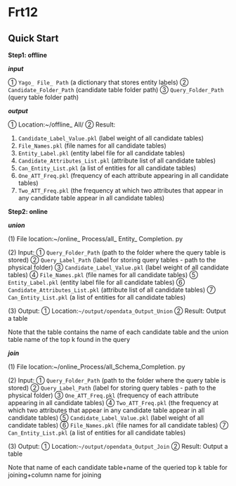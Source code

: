 <div>
    <h1>Frt12</h1>
</div>

<h2>Quick Start</h2>

**Step1: offline**

***input***

① `Yago_ File_ Path` (a dictionary that stores entity labels)
② `Candidate_Folder_Path` (candidate table folder path)
③ `Query_Folder_Path` (query table folder path)

***output***

① Location:~/offline_ All/
② Result:
1) `Candidate_Label_Value.pkl` (label weight of all candidate tables)
2) `File_Names.pkl` (file names for all candidate tables)
3) `Entity_Label.pkl` (entity label file for all candidate tables)
4) `Candidate_Attributes_List.pkl` (attribute list of all candidate tables)
5) `Can_Entity_List.pkl` (a list of entities for all candidate tables)
6) `One_ATT_Freq.pkl` (frequency of each attribute appearing in all candidate tables)
7) `Two_ATT_Freq.pkl` (the frequency at which two attributes that appear in any candidate table appear in all candidate tables)

**Step2: online**

***union***

(1) File location:~/online_ Process/all_ Entity_ Completion. py

(2) Input:
① `Query_Folder_Path` (path to the folder where the query table is stored)
② `Query_Label_Path` (label for storing query tables - path to the physical folder)
③ `Candidate_Label_Value.pkl` (label weight of all candidate tables)
④ `File_Names.pkl` (file names for all candidate tables)
⑤ `Entity_Label.pkl` (entity label file for all candidate tables)
⑥ `Candidate_Attributes_List.pkl` (attribute list of all candidate tables)
⑦ `Can_Entity_List.pkl` (a list of entities for all candidate tables)

(3) Output:
① Location:`~/output/opendata_Output_Union`
② Result: Output a table

Note that the table contains the name of each candidate table and the union table name of the top k found in the query

***join***

(1) File location:~/online_Process/all_Schema_Completion. py

(2) Input:
① `Query_Folder_Path` (path to the folder where the query table is stored)
② `Query_Label_Path` (label for storing query tables - path to the physical folder)
③ `One_ATT_Freq.pkl` (frequency of each attribute appearing in all candidate tables)
④ `Two_ATT_Freq.pkl` (the frequency at which two attributes that appear in any candidate table appear in all candidate tables)
⑤ `Candidate_Label_Value.pkl` (label weight of all candidate tables)
⑥ `File_Names.pkl` (file names for all candidate tables)
⑦ `Can_Entity_List.pkl` (a list of entities for all candidate tables)

(3) Output:
① Location:`~/output/opendata_Output_Join`
② Result: Output a table

Note that name of each candidate table+name of the queried top k table for joining+column name for joining


